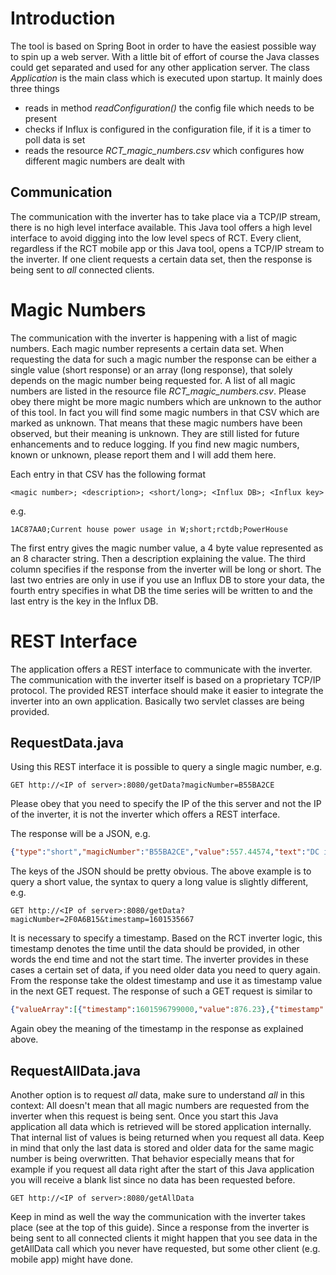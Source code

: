  # Introduction

The tool is based on Spring Boot in order to have the easiest possible way to spin up a web server. With a little bit of effort of course the Java classes could get separated and used for any other application server. The class _Application_ is the main class which is executed upon startup. It mainly does three things

- reads in method *readConfiguration()* the config file which needs to be present
- checks if Influx is configured in the configuration file, if it is a timer to poll data is set
- reads the resource *RCT_magic_numbers.csv*  which configures how different magic numbers are dealt with

## Communication
The communication with the inverter has to take place via a TCP/IP stream, there is no high level interface available. This Java tool offers a high level interface to avoid digging into the low level specs of RCT. Every client, regardless if the RCT mobile app or this Java tool, opens a TCP/IP stream to the inverter. If one client requests a certain data set, then the response is being sent to _all_ connected clients.

# Magic Numbers
The communication with the inverter is happening with a list of magic  numbers. Each magic number represents a certain data set. When requesting the data for such a magic number the response can be either a single value (short response) or an array (long response), that solely depends on the magic number being requested for. A list of all magic numbers are listed in the resource file *RCT_magic_numbers.csv*. Please obey there might be more magic numbers which are unknown to the author of this tool. In fact you will find some magic numbers in that CSV which are marked as unknown. That means that these magic numbers have been observed, but their meaning is unknown. They are still listed for future enhancements and to reduce logging. If you find new magic numbers, known or unknown, please report them and I will add them here.

Each entry in that CSV has the following format
```
<magic number>; <description>; <short/long>; <Influx DB>; <Influx key>
```
e.g.
```
1AC87AA0;Current house power usage in W;short;rctdb;PowerHouse
```
The first entry gives the magic number value, a 4 byte value represented as an 8 character string. Then a description explaining the value. The third column specifies if the response from the inverter will be long or short. The last two entries are only in use if you use an Influx DB to store your data, the fourth entry specifies in what DB the time series will be written to and the last entry is the key in the Influx DB.

# REST Interface
The application offers a REST interface to communicate with the inverter. The communication with the inverter itself is based on a proprietary TCP/IP protocol. The provided REST interface should make it easier to integrate the inverter into an own application. Basically two servlet classes are being provided.

## RequestData.java 
Using this REST interface it is possible to query a single magic number, e.g.
```
GET http://<IP of server>:8080/getData?magicNumber=B55BA2CE
```
Please obey that you need to specify the IP of the this server and not the IP of the inverter, it is not the inverter which offers a REST interface.

The response will be a JSON, e.g.
```json
{"type":"short","magicNumber":"B55BA2CE","value":557.44574,"text":"DC input voltage A in V","timestamp":1601535667,"sucess":true}
```
The keys of the JSON should be pretty obvious. The above example is to query a short value, the syntax to query a long value is slightly different, e.g.
```
GET http://<IP of server>:8080/getData?magicNumber=2F0A6B15&timestamp=1601535667
```
It is necessary to specify a timestamp. Based on the RCT inverter logic, this timestamp denotes the time until the data should be provided, in other words the end time and not the start time. The inverter provides in these cases a certain set of data, if you need older data you need to query again. From the response take the oldest timestamp and use it as timestamp value in the next GET request. The response of such a GET request is similar to

```json
{"valueArray":[{"timestamp":1601596799000,"value":876.23},{"timestamp":1599004799000,"value":448243.66},{"timestamp":1596326399000,"value":563352.56},{"timestamp":1593647999000,"value":761210.81},{"timestamp":1591055999000,"value":619530.63},{"timestamp":1588377599000,"value":748530.75},{"timestamp":1585785599000,"value":671891.5},{"timestamp":1583107199000,"value":420310.91},{"timestamp":1580601599000,"value":178612.55},{"timestamp":1577923199000,"value":113891.98},{"timestamp":1575244799000,"value":89456.44},{"timestamp":1572652799000,"value":99682.38},{"timestamp":1569974399000,"value":101047.77},{"timestamp":1567382399000,"value":339397.66},{"timestamp":1562025599000,"value":0.0}],"magicNumber":"2F0A6B15","type":"long","text":"Monthly energy on DC input A (Edc A) [Wh]"}
```
Again obey the meaning of the timestamp in the response as explained above.

## RequestAllData.java
Another option is to request *all* data, make sure to understand *all* in this context: All doesn't mean that all magic numbers are requested from the inverter when this request is being sent. Once you start this Java application all data which is retrieved will be stored application internally. That internal list of values is being returned when you request all data. Keep in mind that only the last data is stored and older data for the same magic number is being overwritten. That behavior especially means that for example if you request all data right after the start of this Java application you will receive a blank list since no data has been requested before.
```
GET http://<IP of server>:8080/getAllData
```
Keep in mind as well the way the communication with the inverter takes place (see at the top of this guide). Since a response from the inverter is being sent to all connected clients it might happen that you see data in the getAllData call which you never have requested, but some other client (e.g. mobile app) might have done.
